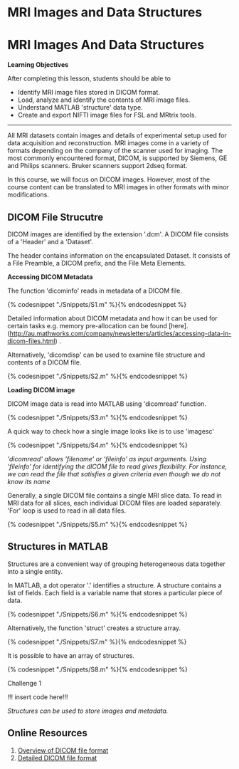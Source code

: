 # MRI Images and Data Structures

# MRI Images And Data Structures
**Learning Objectives**

After completing this lesson, students should be able to

*   Identify MRI image files stored in DICOM format.
*   Load, analyze and identify the contents of MRI image files.
*   Understand MATLAB 'structure' data type.
*   Create and export NIFTI image files for FSL and MRtrix tools.  
_______________________________________________________________

All MRI datasets contain images and details of experimental setup used for data acquisition and reconstruction. MRI images come in a variety of formats depending on the company of the scanner used for imaging. The most commonly encountered format, DICOM, is supported by Siemens, GE and Philips scanners. Bruker scanners support 2dseq format. 

In this course, we will focus on DICOM images. However, most of the course content can be translated to MRI images in other formats with minor modifications.

## DICOM File Strucutre

DICOM images are identified by the extension '.dcm'. A DICOM file consists of a 'Header' and a 'Dataset'. 

The header contains information on the encapsulated Dataset. It consists of a File Preamble, a DICOM prefix, and the File Meta Elements. 

**Accessing DICOM Metadata**

The function 'dicominfo' reads in metadata of a DICOM file.

 {% codesnippet "./Snippets/S1.m" %}{% endcodesnippet %}

Detailed information about DICOM metadata  and how it can be used for certain tasks e.g. memory pre-allocation can be found [here].(http://au.mathworks.com/company/newsletters/articles/accessing-data-in-dicom-files.html) .

Alternatively, 'dicomdisp' can be used to examine file structure and contents of a DICOM file.

{% codesnippet "./Snippets/S2.m" %}{% endcodesnippet %}

**Loading DICOM image**

DICOM image data is read into MATLAB using 'dicomread' function.

{% codesnippet "./Snippets/S3.m" %}{% endcodesnippet %}

A quick way to check how a single image looks like is to use 'imagesc'

{% codesnippet "./Snippets/S4.m" %}{% endcodesnippet %}

*'dicomread' allows 'filename' or 'fileinfo' as input arguments. Using 'fileinfo' for identifying the dICOM file to read gives flexibility. For instance, we can read the file that satisfies a given criteria even though we do not know its name*

Generally, a single DICOM file contains a single MRI slice data. To read in MRI data for all slices, each individual DICOM files are loaded separately. 'For' loop is used to read in all data files. 

{% codesnippet "./Snippets/S5.m" %}{% endcodesnippet %}

## Structures in MATLAB

Structures are a convenient way of grouping heterogeneous data together into a single entity.

In MATLAB, a dot operator '.' identifies a structure. A structure contains a list of fields. Each field is a variable name that stores a particular piece of data.
 
{% codesnippet "./Snippets/S6.m" %}{% endcodesnippet %}

Alternatively, the function 'struct' creates a structure array.

{% codesnippet "./Snippets/S7.m" %}{% endcodesnippet %}
 
 It is possible to have an array of structures. 

{% codesnippet "./Snippets/S8.m" %}{% endcodesnippet %}

Challenge 1

!!! insert code here!!!

*Structures can be used to store images and metadata.*

## Online Resources

1. [Overview of DICOM file format](https://www.leadtools.com/help/leadtools/v19/dicom/clib/introstruct.html)
2. [Detailed DICOM file format](http://dicom.nema.org/dicom/2013/output/chtml/part10/PS3.10.html)






